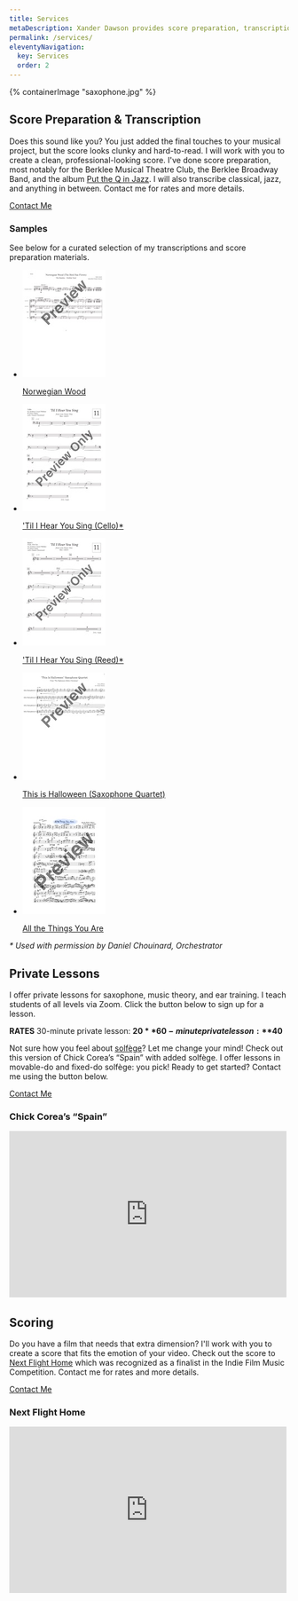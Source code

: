 ```yaml
---
title: Services
metaDescription: Xander Dawson provides score preparation, transcription, private lessons for saxophone, music theory, or ear training, and scoring.
permalink: /services/
eleventyNavigation:
  key: Services
  order: 2
---
```


<section class="section">
    {% containerImage "saxophone.jpg" %}
    <article class="content">

## Score Preparation & Transcription

Does this sound like you? You just added the final touches to your musical project, but the score looks clunky and hard-to-read. I will work with you to create a clean, professional-looking score. I've done score preparation, most notably for the Berklee Musical Theatre Club, the Berklee Broadway Band, and the album [Put the Q in Jazz](https://muz4now.com/2022/jazz-quintet-release-put-the-q-in-jazz/). I will also transcribe classical, jazz, and anything in between. Contact me for rates and more details.

<a href="/contact/" class="button">Contact Me</a>

### Samples

See below for a curated selection of my transcriptions and score preparation materials.

<ul class="l-grid docs">
  <li>
    <a href="/static/pdf/transcription/Norwegian Wood.pdf"><img style="background: white;
    padding-bottom: 78px;" src="/static/pdf/transcription/thumbnail/Norwegian Wood.jpg"></a>
    <p><a href="/static/pdf/transcription/Norwegian Wood.pdf">Norwegian Wood</a></p>
  </li>
  <li>
    <a href="/static/pdf/transcription/Til I Hear You Sing Cello.pdf"><img src="/static/pdf/transcription/thumbnail/Til I Hear You Sing Cello.jpg"></a>
    <p><a href="/static/pdf/transcription/Til I Hear You Sing Cello.pdf">'Til I Hear You Sing (Cello)*</a></p>
  </li>
  <li>
    <a href="/static/pdf/transcription/Til I Hear You Sing Reed.pdf"><img src="/static/pdf/transcription/thumbnail/Til I Hear You Sing Reed.jpg"></a>
    <p><a href="/static/pdf/transcription/Til I Hear You Sing Reed.pdf">'Til I Hear You Sing (Reed)*</a></p>
  </li>
  <li>
    <a href="/static/pdf/transcription/This is Halloween Saxophone Quartet.pdf"><img style="background: white;
    padding-bottom: 78px;" src="/static/pdf/transcription/thumbnail/This is Halloween Saxophone Quartet.jpg"></a>
    <p><a href="/static/pdf/transcription/This is Halloween Saxophone Quartet.pdf">This is Halloween (Saxophone Quartet)</a></p>
  </li>
   <li>
    <a href="/static/pdf/transcription/All the Things You Are.pdf"><img src="/static/pdf/transcription/thumbnail/All the Things You Are.jpg"></a>
    <p><a href="/static/pdf/transcription/All the Things You Are.pdf">All the Things You Are</a></p>
  </li>
</ul>

_\*&nbsp;Used with permission by Daniel Chouinard, Orchestrator_

## Private Lessons

I offer private lessons for saxophone, music theory, and ear training. I teach students of all levels via Zoom. Click the button below to sign up for a lesson.

**RATES**
30-minute private lesson: **$20**
60-minute private lesson: **$40**

Not sure how you feel about [solfège](https://en.wikipedia.org/wiki/Solf%C3%A8ge)? Let me change your mind! Check out this version of Chick Corea’s “Spain” with added solfège. I offer lessons in movable-do and fixed-do solfège: you pick! Ready to get started? Contact me using the button below.

<a href="/contact/" class="button">Contact Me</a>

<div class="video-grid">
  <div class="video" style="max-width: 500px">
    <h3>Chick Corea’s “Spain”</h3>
    <iframe width="100%" height="300" src="https://www.youtube.com/embed/B0gB2CulAqs" frameborder="0" allow="accelerometer; autoplay; clipboard-write; encrypted-media; gyroscope; picture-in-picture" allowfullscreen></iframe>
  </div>
</div>

## Scoring

Do you have a film that needs that extra dimension? I'll work with you to create a score that fits the emotion of your video. Check out the score to [Next Flight Home](https://www.youtube.com/watch?v=jfeoLomVH_M) which was recognized as a finalist in the Indie Film Music Competition. Contact me for rates and more details.

<a href="/contact/" class="button">Contact Me</a>

<div class="video-grid">
  <div class="video" style="max-width: 500px">
    <h3>Next Flight Home</h3>
    <iframe width="100%" height="300" src="https://www.youtube.com/embed/jfeoLomVH_M" frameborder="0" allow="accelerometer; autoplay; clipboard-write; encrypted-media; gyroscope; picture-in-picture" allowfullscreen></iframe>
  </div>
</div>
